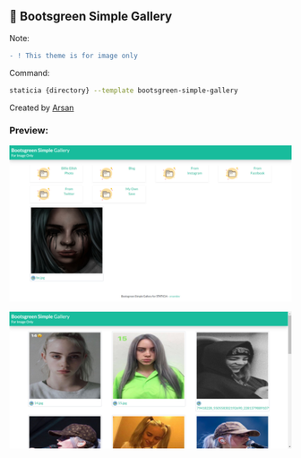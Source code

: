 ## 🍃 Bootsgreen Simple Gallery

Note:
```diff
- ! This theme is for image only
```

Command:
```sh
staticia {directory} --template bootsgreen-simple-gallery
```

Created by [Arsan](https://arsan.dev)

### Preview:

![Screenshot 1](./GITHUB/ss1.PNG "Screenshot 1")

![Screenshot 2](./GITHUB/ss2.PNG "Screenshot 2")
